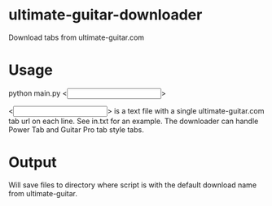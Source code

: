 # ultimate-guitar-downloader
Download tabs from ultimate-guitar.com

# Usage
python main.py <<INPUT FILE>>
  
<<INPUT FILE>> is a text file with a single ultimate-guitar.com tab url on each line. See in.txt for an example.
The downloader can handle Power Tab and Guitar Pro tab style tabs.
  
# Output
Will save files to directory where script is with the default download name from ultimate-guitar.
